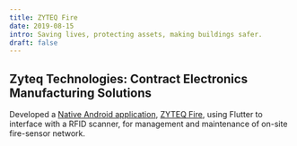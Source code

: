 ```yaml
---
title: ZYTEQ Fire
date: 2019-08-15
intro: Saving lives, protecting assets, making buildings safer.
draft: false
---
```


## Zyteq Technologies: Contract Electronics Manufacturing Solutions

Developed a [Native Android application](https://play.google.com/store/apps/details?id=com.zyteq.zyteqfire), [ZYTEQ Fire](https://zyteqfire.com/), using Flutter to interface with a RFID scanner, for management and maintenance of on-site fire-sensor network.
